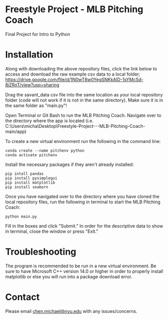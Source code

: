# Freestyle Project - MLB Pitching Coach
 Final Project for Intro to Python

# Installation
Along with downloading the above repository files, click the link below to access and download the raw example csv data to a local folder;
https://drive.google.com/file/d/1N0wT8w0YegSNKkAlD-1sYMcSd-8iZRnT/view?usp=sharing

Drag the savant_data csv file into the same location as your local repository folder (code will not work if it is not in the same directory). Make sure it is in the same folder as "main.py"!

Open Terminal or Git Bash to run the MLB Pitching Coach. Navigate over to the directory where the app is located (i.e. C:\Users\micha\Desktop\Freestyle-Project---MLB-Pitching-Coach-main/app)

To create a new virtual environment run the following in the command line:
```
conda create --name pitchenv python
conda activate pitchenv
```

Install the necessary packages if they aren't already installed:
```
pip intall pandas
pip install pysimplegui
pip install matplotlib
pip install seaborn
```

Once you have navigated over to the directory where you have cloned the local repository files, run the following in terminal to start the MLB Pitching Coach:

```
python main.py
```

Fill in the boxes and click "Submit." In order for the descriptive data to show in terminal, close the window or press "Exit."

# Troubleshooting
The program is recommended to be run in a new virtual environment. Be sure to have Microsoft C++ version 14.0 or higher in order to properly install matplotlib or else you will run into a package download error.


# Contact
Please email chen.michael@nyu.edu with any issues/concerns.
